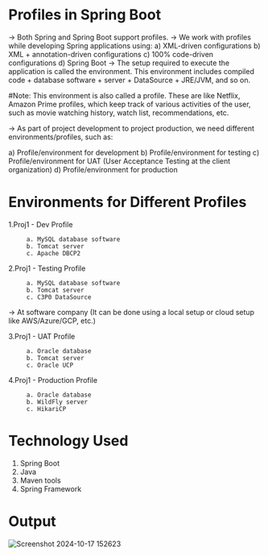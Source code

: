 Profiles in Spring Boot
===========================
-> Both Spring and Spring Boot support profiles.
-> We work with profiles while developing Spring applications using:
      a) XML-driven configurations
      b) XML + annotation-driven configurations
      c) 100% code-driven configurations
      d) Spring Boot
-> The setup required to execute the application is called the environment. This environment includes compiled code + database software + server + DataSource + JRE/JVM, and so on.

#Note: This environment is also called a profile. These are like Netflix, Amazon Prime profiles, which keep track of various activities of the user, such as movie watching history, watch list, recommendations, etc.

-> As part of project development to project production, we need different environments/profiles, such as:

a) Profile/environment for development
b) Profile/environment for testing
c) Profile/environment for UAT (User Acceptance Testing at the client organization)
d) Profile/environment for production

Environments for Different Profiles
===================================
 1.Proj1 - Dev
     Profile
     
         a. MySQL database software
         b. Tomcat server
         c. Apache DBCP2

 2.Proj1 - Testing
    Profile
    
         a. MySQL database software
         b. Tomcat server
         c. C3P0 DataSource
          
-> At software company (It can be done using a local setup or cloud setup like AWS/Azure/GCP, etc.)

3.Proj1 - UAT
  Profile
  
         a. Oracle database
         b. Tomcat server
         c. Oracle UCP

4.Proj1 - Production
  Profile
  
         a. Oracle database
         b. WildFly server
         c. HikariCP

Technology Used
===============
1. Spring Boot
2. Java
3. Maven tools
4. Spring Framework

Output
======
![Screenshot 2024-10-17 152623](https://github.com/user-attachments/assets/d750d283-64e9-4ea7-93c3-b144d4b7bd0e)
